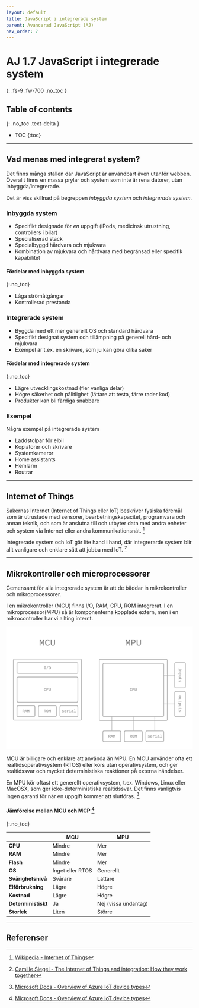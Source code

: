 ```yaml
---
layout: default
title: JavaScript i integrerade system
parent: Avancerad JavaScript (AJ)
nav_order: 7
---
```


# AJ 1.7 JavaScript i integrerade system
{: .fs-9 .fw-700 .no_toc }

## Table of contents
{: .no_toc .text-delta }

- TOC
{:toc}

---

## Vad menas med integrerat system?

Det finns många ställen där JavaScript är användbart även utanför webben. Överallt finns en massa prylar och system som inte är rena datorer, utan inbyggda/integrerade.

Det är viss skillnad på begreppen *inbyggda system* och *integrerade system*.

### Inbyggda system

- Specifikt designade för *en* uppgift (iPods, medicinsk utrustning, controllers i bilar)
- Specialiserad stack
- Specialbyggd hårdvara och mjukvara
- Kombination av mjukvara och hårdvara med begränsad eller specifik kapabilitet

#### Fördelar med inbyggda system
{:.no_toc}

- Låga strömåtgångar
- Kontrollerad prestanda

### Integrerade system

- Byggda med ett mer generellt OS och standard hårdvara
- Specifikt designat system och tillämpning på generell hård- och mjukvara
- Exempel är t.ex. en skrivare, som ju kan göra olika saker

#### Fördelar med integrerade system
{:.no_toc}

- Lägre utvecklingskostnad (fler vanliga delar)
- Högre säkerhet och pålitlighet (lättare att testa, färre rader kod)
- Produkter kan bli färdiga snabbare

### Exempel

Några exempel på integrerade system

- Laddstolpar för elbil
- Kopiatorer och skrivare
- Systemkameror
- Home assistants
- Hemlarm
- Routrar

---

## Internet of Things

Sakernas Internet (Internet of Things eller IoT) beskriver fysiska föremål som är utrustade med sensorer, bearbetningskapacitet, programvara och annan teknik, och som är anslutna till och utbyter data med andra enheter och system via Internet eller andra kommunikationsnät. [^1]

Integrerade system och IoT går lite hand i hand, där integrerarde system blir allt vanligare och enklare sätt att jobba med IoT. [^2]

---

## Mikrokontroller och microprocessorer

Gemensamt för alla integrerade system är att de bäddar in mikrokontroller och mikroprocessorer.

I en mikrokontroller (MCU) finns I/O, RAM, CPU, ROM integrerat. I en mikroprocessor(MPU) så är komponenterna kopplade extern, men i en mikrocontroller har vi allting internt.

![mcu-vs-mpu](../assets/mcu-mpu.png)

MCU är billigare och enklare att använda än MPU. En MCU använder ofta ett realtidsoperativsystem (RTOS) eller körs utan operativsystem, och ger realtidssvar och mycket deterministiska reaktioner på externa händelser.

En MPU kör oftast ett generellt operativsystem, t.ex. Windows, Linux eller MacOSX, som ger icke-deterministiska realtidssvar. Det finns vanligtvis ingen garanti för när en uppgift kommer att slutföras. [^3]

#### Jämförelse mellan MCU och MCP [^3]
{:.no_toc}

|  | MCU | MPU |
|---|---|---|
| **CPU** | Mindre | Mer |
| **RAM** | Mindre | Mer |
| **Flash** | Mindre | Mer |
| **OS** | Inget eller RTOS | Generellt |
| **Svårighetsnivå** | Svårare | Lättare |
| **Elförbrukning** | Lägre | Högre |
| **Kostnad** | Lägre | Högre |
| **Deterministiskt** | Ja | Nej (vissa undantag) |
| **Storlek** | Liten | Större |

---

## Referenser

[^1]: [Wikipedia - Internet of Things](https://en.wikipedia.org/wiki/Internet_of_things)
[^2]: [Camille Siegel - The Internet of Things and integration: How they work together](https://blog.axway.com/internet-of-things/iot-integration)
[^3]: [Microsoft Docs - Overview of Azure IoT device types](https://docs.microsoft.com/en-US/azure/iot-develop/concepts-iot-device-types)
